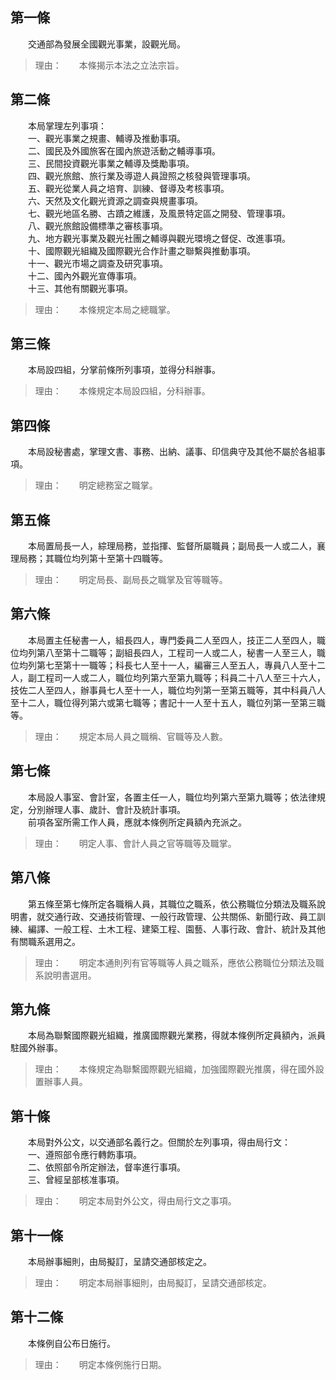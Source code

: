第一條 
-------
　　交通部為發展全國觀光事業，設觀光局。  
> 理由：　　本條揭示本法之立法宗旨。



第二條 
-------
　　本局掌理左列事項：  
　　一、觀光事業之規畫、輔導及推動事項。  
　　二、國民及外國旅客在國內旅遊活動之輔導事項。  
　　三、民間投資觀光事業之輔導及獎勵事項。  
　　四、觀光旅館、旅行業及導遊人員證照之核發與管理事項。  
　　五、觀光從業人員之培育、訓練、督導及考核事項。  
　　六、天然及文化觀光資源之調查與規畫事項。  
　　七、觀光地區名勝、古蹟之維護，及風景特定區之開發、管理事項。  
　　八、觀光旅館設備標準之審核事項。  
　　九、地方觀光事業及觀光社團之輔導與觀光環境之督促、改進事項。  
　　十、國際觀光組織及國際觀光合作計畫之聯繫與推動事項。  
　　十一、觀光市場之調查及研究事項。  
　　十二、國內外觀光宣傳事項。  
　　十三、其他有關觀光事項。  
> 理由：　　本條規定本局之總職掌。



第三條 
-------
　　本局設四組，分掌前條所列事項，並得分科辦事。  
> 理由：　　本條規定本局設四組，分科辦事。



第四條 
-------
　　本局設秘書處，掌理文書、事務、出納、議事、印信典守及其他不屬於各組事項。  
> 理由：　　明定總務室之職掌。



第五條 
-------
　　本局置局長一人，綜理局務，並指揮、監督所屬職員；副局長一人或二人，襄理局務；其職位均列第十至第十四職等。  
> 理由：　　明定局長、副局長之職掌及官等職等。



第六條 
-------
　　本局置主任秘書一人，組長四人，專門委員二人至四人，技正二人至四人，職位均列第八至第十二職等；副組長四人，工程司一人或二人，秘書一人至三人，職位均列第七至第十一職等；科長七人至十一人，編審三人至五人，專員八人至十二人，副工程司一人或二人，職位均列第六至第九職等；科員二十八人至三十六人，技佐二人至四人，辦事員七人至十一人，職位均列第一至第五職等，其中科員八人至十二人，職位得列第六或第七職等；書記十一人至十五人，職位列第一至第三職等。  
> 理由：　　規定本局人員之職稱、官職等及人數。



第七條 
-------
　　本局設人事室、會計室，各置主任一人，職位均列第六至第九職等；依法律規定，分別辦理人事、歲計、會計及統計事項。  
　　前項各室所需工作人員，應就本條例所定員額內充派之。  
> 理由：　　明定人事、會計人員之官等職等及職掌。



第八條 
-------
　　第五條至第七條所定各職稱人員，其職位之職系，依公務職位分類法及職系說明書，就交通行政、交通技術管理、一般行政管理、公共關係、新聞行政、員工訓練、編譯、一般工程、土木工程、建築工程、園藝、人事行政、會計、統計及其他有關職系選用之。  
> 理由：　　明定本通則列有官等職等人員之職系，應依公務職位分類法及職系說明書選用。



第九條 
-------
　　本局為聯繫國際觀光組織，推廣國際觀光業務，得就本條例所定員額內，派員駐國外辦事。  
> 理由：　　本條規定為聯繫國際觀光組織，加強國際觀光推廣，得在國外設置辦事人員。



第十條 
-------
　　本局對外公文，以交通部名義行之。但關於左列事項，得由局行文：  
　　一、遵照部令應行轉飭事項。  
　　二、依照部令所定辦法，督率進行事項。  
　　三、曾經呈部核准事項。  
> 理由：　　明定本局對外公文，得由局行文之事項。



第十一條 
---------
　　本局辦事細則，由局擬訂，呈請交通部核定之。  
> 理由：　　明定本局辦事細則，由局擬訂，呈請交通部核定。



第十二條 
---------
　　本條例自公布日施行。  
> 理由：　　明定本條例施行日期。